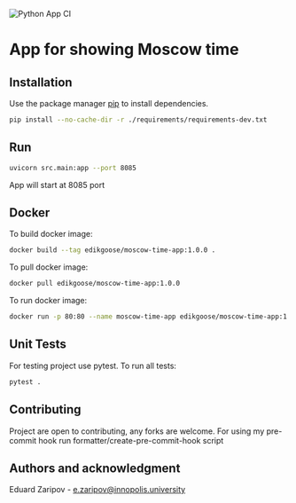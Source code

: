 ![Python App CI](https://github.com/edikgoose/iu-devops/actions/workflows/python_app_ci.yml/badge.svg)

# App for showing Moscow time

## Installation

Use the package manager [pip](https://pip.pypa.io/en/stable/) to install dependencies.

```bash
pip install --no-cache-dir -r ./requirements/requirements-dev.txt
```

## Run

```bash
uvicorn src.main:app --port 8085
```
App will start at 8085 port

## Docker
To build docker image:
```bash
docker build --tag edikgoose/moscow-time-app:1.0.0 .
```

To pull docker image:
```bash
docker pull edikgoose/moscow-time-app:1.0.0
```

To run docker image:
```bash
docker run -p 80:80 --name moscow-time-app edikgoose/moscow-time-app:1.0.0
```

## Unit Tests
For testing project use pytest. To run all tests:
```bash
pytest .
```

## Contributing
Project are open to contributing, any forks are welcome.
For using my pre-commit hook run formatter/create-pre-commit-hook script

## Authors and acknowledgment
Eduard Zaripov - e.zaripov@innopolis.university